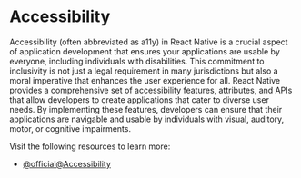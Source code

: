 # Accessibility

Accessibility (often abbreviated as a11y) in React Native is a crucial aspect of application development that ensures your applications are usable by everyone, including individuals with disabilities. This commitment to inclusivity is not just a legal requirement in many jurisdictions but also a moral imperative that enhances the user experience for all. React Native provides a comprehensive set of accessibility features, attributes, and APIs that allow developers to create applications that cater to diverse user needs. By implementing these features, developers can ensure that their applications are navigable and usable by individuals with visual, auditory, motor, or cognitive impairments.

Visit the following resources to learn more:

- [@official@Accessibility](https://reactnative.dev/docs/accessibility)